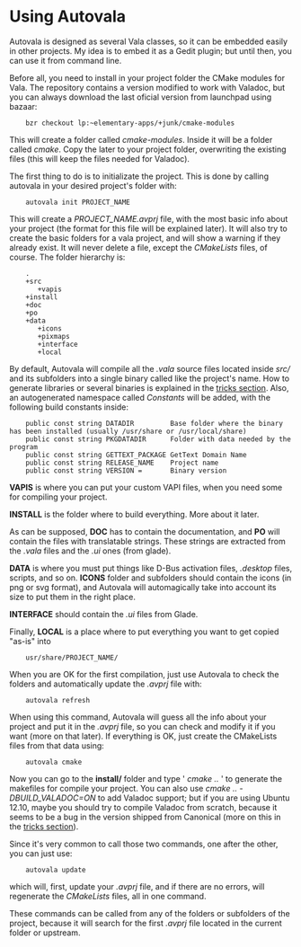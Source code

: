 # Using Autovala

Autovala is designed as several Vala classes, so it can be embedded easily in other projects. My idea is to embed it as a Gedit plugin; but until then, you can use it from command line.

Before all, you need to install in your project folder the CMake modules for Vala. The repository contains a version modified to work with Valadoc, but you can always download the last oficial version from launchpad using bazaar:

        bzr checkout lp:~elementary-apps/+junk/cmake-modules

This will create a folder called *cmake-modules*. Inside it will be a folder called *cmake*. Copy the later to your project folder, overwriting the existing files (this will keep the files needed for Valadoc).

The first thing to do is to initializate the project. This is done by calling autovala in your desired project's folder with:

        autovala init PROJECT_NAME

This will create a *PROJECT_NAME.avprj* file, with the most basic info about your project (the format for this file will be explained later). It will also try to create the basic folders for a vala project, and will show a warning if they already exist. It will never delete a file, except the *CMakeLists* files, of course. The folder hierarchy is:

        .
        +src
           +vapis
        +install
        +doc
        +po
        +data
           +icons
           +pixmaps
           +interface
           +local

By default, Autovala will compile all the *.vala* source files located inside *src/* and its subfolders into a single binary called like the project's name. How to generate libraries or several binaries is explained in the [tricks section](tricks). Also, an autogenerated namespace called *Constants* will be added, with the following build constants inside:

        public const string DATADIR         Base folder where the binary has been installed (usually /usr/share or /usr/local/share)
		public const string PKGDATADIR      Folder with data needed by the program
		public const string GETTEXT_PACKAGE GetText Domain Name
		public const string RELEASE_NAME    Project name
		public const string VERSION =       Binary version

**VAPIS** is where you can put your custom VAPI files, when you need some for compiling your project.

**INSTALL** is the folder where to build everything. More about it later.

As can be supposed, **DOC** has to contain the documentation, and **PO** will contain the files with translatable strings. These strings are extracted from the *.vala* files and the *.ui* ones (from glade).

**DATA** is where you must put things like D-Bus activation files, *.desktop* files, scripts, and so on. **ICONS** folder and subfolders should contain the icons (in png or svg format), and Autovala will automagically take into account its size to put them in the right place.

**INTERFACE** should contain the *.ui* files from Glade.

Finally, **LOCAL** is a place where to put everything you want to get copied "as-is" into

        usr/share/PROJECT_NAME/

When you are OK for the first compilation, just use Autovala to check the folders and automatically update the *.avprj* file with:

        autovala refresh

When using this command, Autovala will guess all the info about your project and put it in the *.avprj* file, so you can check and modify it if you want (more on that later). If everything is OK, just create the CMakeLists files from that data using:

        autovala cmake

Now you can go to the **install/** folder and type ' *cmake ..* ' to generate the makefiles for compile your project. You can also use *cmake .. -DBUILD_VALADOC=ON* to add Valadoc support; but if you are using Ubuntu 12.10, maybe you should try to compile Valadoc from scratch, because it seems to be a bug in the version shipped from Canonical (more on this in the [tricks section](tricks)).

Since it's very common to call those two commands, one after the other, you can just use:

        autovala update

which will, first, update your *.avprj* file, and if there are no errors, will regenerate the *CMakeLists* files, all in one command.

These commands can be called from any of the folders or subfolders of the project, because it will search for the first *.avprj* file located in the current folder or upstream.

